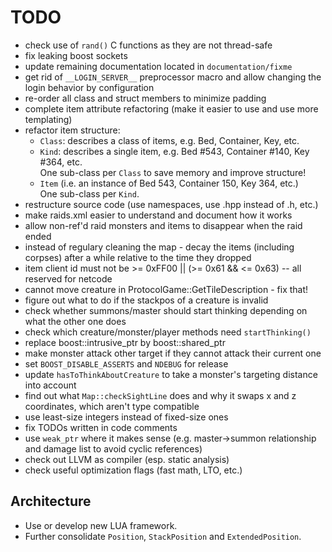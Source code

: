 TODO
====

- check use of `rand()` C functions as they are not thread-safe
- fix leaking boost sockets
- update remaining documentation located in `documentation/fixme`
- get rid of `__LOGIN_SERVER__` preprocessor macro and allow changing the login behavior by configuration
- re-order all class and struct members to minimize padding
- complete item attribute refactoring (make it easier to use and use more templating)
- refactor item structure:
    - `Class`: describes a class of items, e.g. Bed, Container, Key, etc.
    - `Kind`: describes a single item, e.g. Bed #543, Container #140, Key #364, etc.  
              One sub-class per `Class` to save memory and improve structure!
    - `Item` (i.e. an instance of Bed 543, Container 150, Key 364, etc.)  
              One sub-class per `Kind`.
- restructure source code (use namespaces, use .hpp instead of .h, etc.)
- make raids.xml easier to understand and document how it works
- allow non-ref'd raid monsters and items to disappear when the raid ended
- instead of regulary cleaning the map - decay the items (including corpses) after a while relative to the time they dropped
- item client id must not be >= 0xFF00 || (>= 0x61 && <= 0x63)  -- all reserved for netcode
- cannot move creature in ProtocolGame::GetTileDescription - fix that!
- figure out what to do if the stackpos of a creature is invalid
- check whether summons/master should start thinking depending on what the other one does
- check which creature/monster/player methods need `startThinking()`
- replace boost::intrusive\_ptr by boost::shared\_ptr
- make monster attack other target if they cannot attack their current one
- set `BOOST_DISABLE_ASSERTS` and `NDEBUG` for release
- update `hasToThinkAboutCreature` to take a monster's targeting distance into account
- find out what `Map::checkSightLine` does and why it swaps x and z coordinates, which aren't type compatible
- use least-size integers instead of fixed-size ones
- fix TODOs written in code comments
- use `weak_ptr` where it makes sense (e.g. master->summon relationship and damage list to avoid cyclic references)
- check out LLVM as compiler (esp. static analysis)
- check useful optimization flags (fast math, LTO, etc.)

Architecture
------------
* Use or develop new LUA framework.
* Further consolidate `Position`, `StackPosition` and `ExtendedPosition`.
